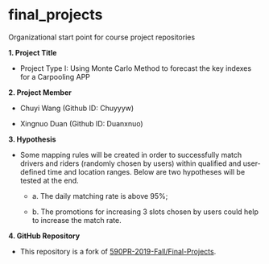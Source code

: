 # final_projects
Organizational start point for course project repositories

**1. Project Title**

  - Project Type I: Using Monte Carlo Method to forecast the key indexes for a Carpooling APP

**2. Project Member**

  - Chuyi Wang (Github ID: Chuyyyw)

  - Xingnuo Duan (Github ID: Duanxnuo)

**3. Hypothesis**

  - Some mapping rules will be created in order to successfully match drivers and riders (randomly chosen by users) within  qualified and user-defined time and location ranges. Below are two hypotheses will be tested at the end.

    - a. The daily matching rate is above 95%;
  
    - b. The promotions for increasing 3 slots chosen by users could help to increase the match rate.

**4. GitHub Repository**

  - This repository is a fork of [590PR-2019-Fall/Final-Projects](https://github.com/ischool-590pr-2019-fall/final_projects).




